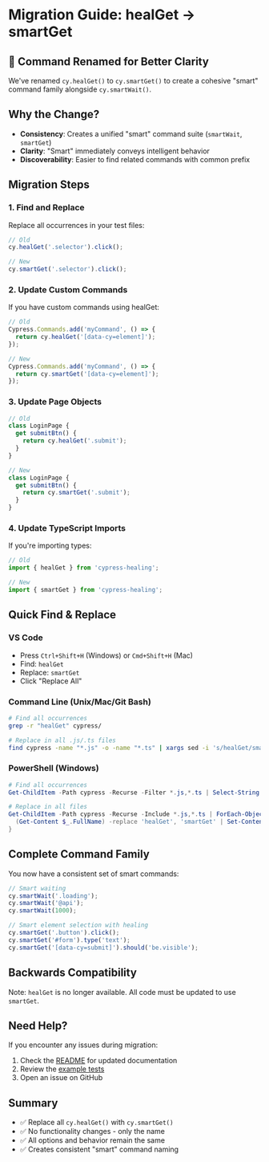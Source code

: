 # Migration Guide: healGet → smartGet

## 🎯 Command Renamed for Better Clarity

We've renamed `cy.healGet()` to `cy.smartGet()` to create a cohesive "smart" command family alongside `cy.smartWait()`.

## Why the Change?

- **Consistency**: Creates a unified "smart" command suite (`smartWait`, `smartGet`)
- **Clarity**: "Smart" immediately conveys intelligent behavior
- **Discoverability**: Easier to find related commands with common prefix

## Migration Steps

### 1. Find and Replace

Replace all occurrences in your test files:

```javascript
// Old
cy.healGet('.selector').click();

// New
cy.smartGet('.selector').click();
```

### 2. Update Custom Commands

If you have custom commands using healGet:

```javascript
// Old
Cypress.Commands.add('myCommand', () => {
  return cy.healGet('[data-cy=element]');
});

// New
Cypress.Commands.add('myCommand', () => {
  return cy.smartGet('[data-cy=element]');
});
```

### 3. Update Page Objects

```javascript
// Old
class LoginPage {
  get submitBtn() { 
    return cy.healGet('.submit'); 
  }
}

// New
class LoginPage {
  get submitBtn() { 
    return cy.smartGet('.submit'); 
  }
}
```

### 4. Update TypeScript Imports

If you're importing types:

```typescript
// Old
import { healGet } from 'cypress-healing';

// New
import { smartGet } from 'cypress-healing';
```

## Quick Find & Replace

### VS Code
- Press `Ctrl+Shift+H` (Windows) or `Cmd+Shift+H` (Mac)
- Find: `healGet`
- Replace: `smartGet`
- Click "Replace All"

### Command Line (Unix/Mac/Git Bash)
```bash
# Find all occurrences
grep -r "healGet" cypress/

# Replace in all .js/.ts files
find cypress -name "*.js" -o -name "*.ts" | xargs sed -i 's/healGet/smartGet/g'
```

### PowerShell (Windows)
```powershell
# Find all occurrences
Get-ChildItem -Path cypress -Recurse -Filter *.js,*.ts | Select-String -Pattern "healGet"

# Replace in all files
Get-ChildItem -Path cypress -Recurse -Include *.js,*.ts | ForEach-Object {
  (Get-Content $_.FullName) -replace 'healGet', 'smartGet' | Set-Content $_.FullName
}
```

## Complete Command Family

You now have a consistent set of smart commands:

```javascript
// Smart waiting
cy.smartWait('.loading');
cy.smartWait('@api');
cy.smartWait(1000);

// Smart element selection with healing
cy.smartGet('.button').click();
cy.smartGet('#form').type('text');
cy.smartGet('[data-cy=submit]').should('be.visible');
```

## Backwards Compatibility

Note: `healGet` is no longer available. All code must be updated to use `smartGet`.

## Need Help?

If you encounter any issues during migration:
1. Check the [README](README.md) for updated documentation
2. Review the [example tests](example/usage.spec.js)
3. Open an issue on GitHub

## Summary

- ✅ Replace all `cy.healGet()` with `cy.smartGet()`
- ✅ No functionality changes - only the name
- ✅ All options and behavior remain the same
- ✅ Creates consistent "smart" command naming